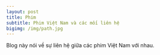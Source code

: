 ```yaml
---
layout: post
title: Phim
subtitle: Phim Việt Nam và các mối liên hệ
bigimg: /img/path.jpg
---
```


Blog này nói về sự liên hệ giữa các phim Việt Nam với nhau.
